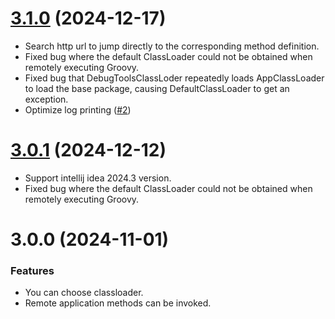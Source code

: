 # [3.1.0](https://github.com/future0923/debug-tools/compare/v3.0.1...v3.1.0) (2024-12-17)

- Search http url to jump directly to the corresponding method definition.
- Fixed bug where the default ClassLoader could not be obtained when remotely executing Groovy.
- Fixed bug that DebugToolsClassLoder repeatedly loads AppClassLoader to load the base package, causing DefaultClassLoader to get an exception.
- Optimize log printing ([#2](https://github.com/future0923/debug-tools/issues/2))

# [3.0.1](https://github.com/future0923/debug-tools/compare/v3.0.0...v3.0.1) (2024-12-12)

- Support intellij idea 2024.3 version.
- Fixed bug where the default ClassLoader could not be obtained when remotely executing Groovy.

# 3.0.0 (2024-11-01)

### Features

- You can choose classloader.
- Remote application methods can be invoked.
